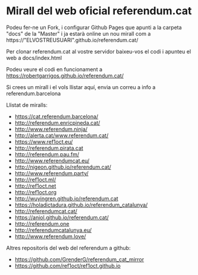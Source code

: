 # Mirall del web oficial referendum.cat

Podeu fer-ne un Fork, i configurar Github Pages que apunti a la carpeta "docs" de la "Master" i ja estarà online un nou mirall com a https://"ELVOSTREUSUARI".github.io/referendum.cat/

Per clonar referendum.cat al vostre servidor baixeu-vos el codi i apunteu el web a docs/index.html

Podeu veure el codi en funcionament a https://robertgarrigos.github.io/referendum.cat/

Si crees un mirall i el vols llistar aquí, envia un correu a info a referendum.barcelona

Llistat de miralls:

* https://cat.referendum.barcelona/
* http://referendum.enricpineda.cat/
* http://www.referendum.ninja/
* http://alerta.cat/www.referendum.cat/
* https://www.ref1oct.eu/
* http://referendum.pirata.cat
* http://referendum.pau.fm/
* http://www.referendumcat.eu/
* http://nigeon.github.io/referendum.cat/ 
* http://www.referendum.party/
* http://ref1oct.ml/
* http://ref1oct.net
* http://ref1oct.org
* http://wuyingren.github.io/referendum.cat
* https://holadictadura.github.io/referendum_catalunya/
* http://referendumcat.cat/
* https://aniol.github.io/referendum.cat/
* http://referendum.one
* http://referendumcatalunya.eu/
* http://www.referendum.love/


Altres repositoris del web del referendum a github:

 * https://github.com/GrenderG/referendum_cat_mirror
 * https://github.com/ref1oct/ref1oct.github.io

